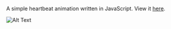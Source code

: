 A simple heartbeat animation written in JavaScript. View it [here](http://codepen.io/MargNation/full/VPjwoZ/).<p>
![Alt Text](https://margnation.github.io/DataStructuresViz.gif)
 
